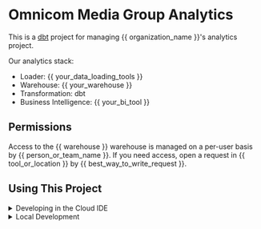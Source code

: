 # Omnicom Media Group Analytics

This is a [dbt](https://www.getdbt.com) project for managing {{ organization_name }}'s analytics project.

Our analytics stack:
- Loader: {{ your_data_loading_tools }}
- Warehouse: {{ your_warehouse }}
- Transformation: dbt
- Business Intelligence: {{ your_bi_tool }}

## Permissions

Access to the {{ warehouse }} warehouse is managed on a per-user basis by {{ person_or_team_name }}. 
If you need access, open a request in {{ tool_or_location }} by {{ best_way_to_write_request }}.

## Using This Project

<details>
  
  <summary>Developing in the Cloud IDE</summary>
  <p></p>
  
  The easiest way to contribute to this project is by developing in dbt Cloud. Contact {{ person_or_team_name }}. 
  If you need access, open a request in {{ tool_or_location }} by {{ best_way_to_write_request }}.
  
  Once you have access, navigate to the develop tab in the menu and fill out any required information to get connected.
  
  In the command line bar at the bottom of the interface, run the following commands one at a time:
  - `dbt deps`  - installs any packages defined in the packages.yml file.
  - `dbt seed`  - builds any .csv files as tables in the warehouse. These are located in the data folder of the project.
  - `dbt run`   - builds the models found in the project into your dev schema in the warehouse.
  
</details>
  

<details>
  
  <summary>Local Development</summary>
  <p></p>
  
  1. ### Install Requirements
      [Install dbt](https://docs.getdbt.com/dbt-cli/installation).   
      Optionally, you can [set up venv to allow for environment switching](https://discourse.getdbt.com/t/setting-up-your-local-dbt-run-environments/2353). 

  2. ### Setup
      Open your terminal and navigate to your `profiles.yml`. This is in the `.dbt` hidden folder on your computer, located in your home directory.

      On macOS, you can open the file from your terminal similar to this (which is using the Atom text editor to open the file):
      ```bash
      $ atom ~/.dbt/profiles.yml
      ```

      Insert the following into your `profiles.yml` file and change out the bracketed lines with your own information.
      [Here is further documentation](https://docs.getdbt.com/docs/available-adapters#dbt-labs-supported) for setting up your profile.
      ```yaml
      my_project:                                          
       target: dev                                         
       outputs:                 
         dev:                                              
           type: [warehouse name]                                 
           threads: 8                                      
           account: [abc12345.us-west-1]                   
           user: [your_username]                           
           password: [your_password]                       
           role: transformer                               
           database: analytics                             
           warehouse: transforming                         
           schema: dbt_[your_name]                         
      ```
      | Configuration Key| Definition
      |-------------------------------|------------------------------------------------------------------------------------------------------------------|
      | my_project                    | This is defining a profile - this specific name should be the profile that is referenced in our dbt_project.yml  |
      | target: dev                   | This is the default environment that will be used during our runs.                                               |
      | outputs:                      | This is a prompt to start defining targets and their configurations. You likely won't need more than `dev`, but this and any other targets you define can be used to accomplish certain functionalities throughout dbt.|
      | dev:                          | This is defining a target named `dev`.                                                                           |
      | type: [warehous_name]         | This is the type of target connection we are using, based on our warehouse.                                      |
      | threads: 8                    | This is the amount of concurrent models that can run against our warehouse, for this user, at one time when conducting a `dbt run` |
      | account: [abc12345.us-west-1] | Change this out to the warehouse's account.                                                                      |
      | user: [your_username]         | Change this to use your own username that you use to log in to the warehouse                                     |
      | password: [your_password]     | Change this to use your own password for the warehouse                                                           |
      | role: transformer             | This is the role that has the correct permissions for working in this project.                                   |
      | database: analytics           | This is the database name where our models will build                                                            |
      | schema: dbt_[your_name]       | Change this to a custom name. Follow the convention `dbt_[first initial][last_name]`. This is the schema that models will build into / test from when conducting runs locally.|

   3. ### Running dbt
      
      Run the following commands one at a time from your command line:
      - `dbt debug` - tests your connection. If this fails, check your profiles.yml.
      - `dbt deps`  - installs any packages defined in the packages.yml file.
      - `dbt seed`  - builds any .csv files as tables in the warehouse. These are located in the data folder of the project.
      - `dbt run`   - builds the models found in the project into your dev schema in the warehouse.
  
</details>